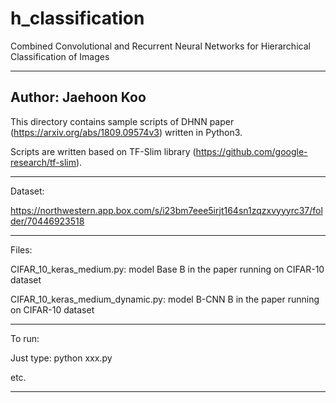 # h_classification
Combined Convolutional and Recurrent Neural Networks for Hierarchical Classification of Images

---------------------------------------------------------------
Author: Jaehoon Koo
---------------------------------------------------------------
This directory contains sample scripts of DHNN paper (https://arxiv.org/abs/1809.09574v3) written in Python3.

Scripts are written based on TF-Slim library (https://github.com/google-research/tf-slim).

---------------------------------------------------------------
Dataset:

https://northwestern.app.box.com/s/i23bm7eee5irjt164sn1zqzxvyyyrc37/folder/70446923518

---------------------------------------------------------------
Files:

CIFAR_10_keras_medium.py: model Base B in the paper running on CIFAR-10 dataset

CIFAR_10_keras_medium_dynamic.py: model B-CNN B in the paper running on CIFAR-10 dataset

---------------------------------------------------------------
To run:

Just type:
python xxx.py 

etc.

---------------------------------------------------------------
